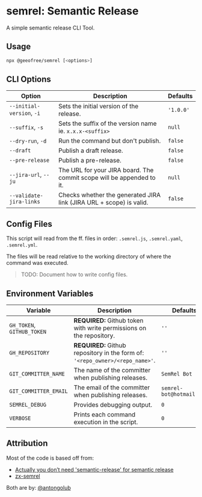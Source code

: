 # semrel: Semantic Release

A simple semantic release CLI Tool.

## Usage

```sh
npx @geeofree/semrel [<options>]
```

## CLI Options

| Option                    | Description                                                           | Defaults  |
|---------------------------|-----------------------------------------------------------------------|-----------|
| `--initial-version`, `-i` | Sets the initial version of the release.                              | `'1.0.0'` |
| `--suffix`, `-s`          | Sets the suffix of the version name ie. `x.x.x-<suffix>`              | `null`    |
| `--dry-run`, `-d`         | Run the command but don't publish.                                    | `false`   |
| `--draft`                 | Publish a draft release.                                              | `false`   |
| `--pre-release`           | Publish a pre-release.                                                | `false`   |
| `--jira-url`, `--ju`      | The URL for your JIRA board. The commit scope will be appended to it. | `null`    |
| `--validate-jira-links`   | Checks whether the generated JIRA link (JIRA URL + scope) is valid.   | `false`   |

## Config Files

This script will read from the ff. files in order: `.semrel.js`, `.semrel.yaml`, `.semrel.yml`.

The files will be read relative to the working directory of where the command was executed.

> TODO: Document how to write config files.

## Environment Variables

| Variable                   | Description                                                                   | Defaults                 |
|----------------------------|-------------------------------------------------------------------------------|--------------------------|
| `GH_TOKEN`, `GITHUB_TOKEN` | **REQUIRED:** Github token with write permissions on the repository.          | `''`                     |
| `GH_REPOSITORY`            | **REQUIRED:** Github repository in the form of: `'<repo_owner>/<repo_name>'`. | `''`                     |
| `GIT_COMMITTER_NAME`       | The name of the committer when publishing releases.                           | `SemRel Bot`             |
| `GIT_COMMITTER_EMAIL`      | The email of the committer when publishing releases.                          | `semrel-bot@hotmail.com` |
| `SEMREL_DEBUG`             | Provides debugging output.                                                    | `0`                      |
| `VERBOSE`                  | Prints each command execution in the script.                                  | `0`                      |

## Attribution

Most of the code is based off from:

- [Actually you don’t need 'semantic-release' for semantic release](https://dev.to/antongolub/you-don-t-need-semantic-release-sometimes-3k6k)
- [zx-semrel](https://github.com/semrel-extra/zx-semrel)

Both are by: [@antongolub](https://github.com/antongolub)
